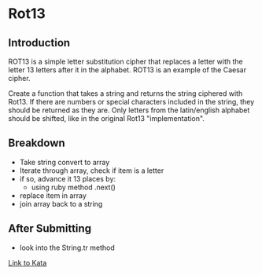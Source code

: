 # Rot13

Introduction
-----

ROT13 is a simple letter substitution cipher that replaces a letter with the letter 13 letters after it in the alphabet. ROT13 is an example of the Caesar cipher.

Create a function that takes a string and returns the string ciphered with Rot13. If there are numbers or special characters included in the string, they should be returned as they are. Only letters from the latin/english alphabet should be shifted, like in the original Rot13 "implementation".

Breakdown
-----

* Take string convert to array
* Iterate through array, check if item is a letter
* if so, advance it 13 places by:
  * using ruby method .next()
* replace item in array
* join array back to a string

After Submitting
-----

* look into the String.tr method

[Link to Kata](https://www.codewars.com/kata/530e15517bc88ac656000716/train/ruby)